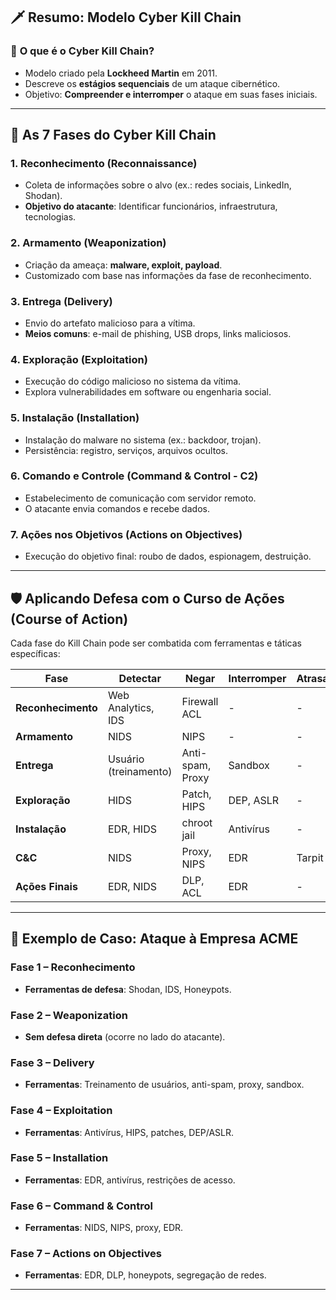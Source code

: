 
## 🗡️ Resumo: Modelo Cyber Kill Chain

### 🎯 **O que é o Cyber Kill Chain?**
- Modelo criado pela **Lockheed Martin** em 2011.
- Descreve os **estágios sequenciais** de um ataque cibernético.
- Objetivo: **Compreender e interromper** o ataque em suas fases iniciais.

---

## 🔁 **As 7 Fases do Cyber Kill Chain**

### 1. **Reconhecimento (Reconnaissance)**
- Coleta de informações sobre o alvo (ex.: redes sociais, LinkedIn, Shodan).
- **Objetivo do atacante**: Identificar funcionários, infraestrutura, tecnologias.

### 2. **Armamento (Weaponization)**
- Criação da ameaça: **malware, exploit, payload**.
- Customizado com base nas informações da fase de reconhecimento.

### 3. **Entrega (Delivery)**
- Envio do artefato malicioso para a vítima.
- **Meios comuns**: e-mail de phishing, USB drops, links maliciosos.

### 4. **Exploração (Exploitation)**
- Execução do código malicioso no sistema da vítima.
- Explora vulnerabilidades em software ou engenharia social.

### 5. **Instalação (Installation)**
- Instalação do malware no sistema (ex.: backdoor, trojan).
- Persistência: registro, serviços, arquivos ocultos.

### 6. **Comando e Controle (Command & Control - C2)**
- Estabelecimento de comunicação com servidor remoto.
- O atacante envia comandos e recebe dados.

### 7. **Ações nos Objetivos (Actions on Objectives)**
- Execução do objetivo final: roubo de dados, espionagem, destruição.

---

## 🛡️ **Aplicando Defesa com o Curso de Ações (Course of Action)**

Cada fase do Kill Chain pode ser combatida com ferramentas e táticas específicas:

| Fase | Detectar | Negar | Interromper | Atrasar | Enganar | Conter |
|------|----------|-------|-------------|---------|---------|--------|
| **Reconhecimento** | Web Analytics, IDS | Firewall ACL | - | - | Honeypots | - |
| **Armamento** | NIDS | NIPS | - | - | - | - |
| **Entrega** | Usuário (treinamento) | Anti-spam, Proxy | Sandbox | - | - | - |
| **Exploração** | HIDS | Patch, HIPS | DEP, ASLR | - | - | - |
| **Instalação** | EDR, HIDS | chroot jail | Antivírus | - | - | - |
| **C&C** | NIDS | Proxy, NIPS | EDR | Tarpit | DNS Redirect | Trust Zones |
| **Ações Finais** | EDR, NIDS | DLP, ACL | EDR | - | Honeypot | Segregação de redes |

---

## 🧪 **Exemplo de Caso: Ataque à Empresa ACME**

### Fase 1 – Reconhecimento
- **Ferramentas de defesa**: Shodan, IDS, Honeypots.

### Fase 2 – Weaponization
- **Sem defesa direta** (ocorre no lado do atacante).

### Fase 3 – Delivery
- **Ferramentas**: Treinamento de usuários, anti-spam, proxy, sandbox.

### Fase 4 – Exploitation
- **Ferramentas**: Antivírus, HIPS, patches, DEP/ASLR.

### Fase 5 – Installation
- **Ferramentas**: EDR, antivírus, restrições de acesso.

### Fase 6 – Command & Control
- **Ferramentas**: NIDS, NIPS, proxy, EDR.

### Fase 7 – Actions on Objectives
- **Ferramentas**: EDR, DLP, honeypots, segregação de redes.

---
